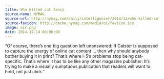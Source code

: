 ```yaml
---
title: Who killed cat fancy
source-name: NYMAG
source-url: http://nymag.com/daily/intelligencer/2014/12/who-killed-cat-fancy.html?mid=nymag_press
source-favicon: http://cache.nymag.com/media/di/favicon.ico
image: air.png
date: 2014-12-14 00:00:00
---
```

“Of course, there’s one big question left unanswered: If Catster is supposed to capture the energy of online cat content … then why should anybody bother buying it in print? That’s where I-5’s problems stop being cat-specific. That’s where it has to be like any other magazine publisher: It’s trying to make a visually sumptuous publication that readers will want to hold, not just click.”